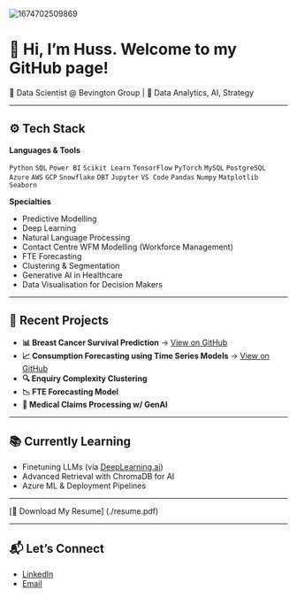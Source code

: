 ![1674702509869](https://github.com/user-attachments/assets/ee4f8b34-b9f2-4d2c-9b7e-0c2138f60819)

# 👋 Hi, I’m Huss. Welcome to my GitHub page!

💼 Data Scientist @ Bevington Group | 🧠 Data Analytics, AI, Strategy

---

## ⚙️ Tech Stack

**Languages & Tools**  

`Python` `SQL` `Power BI` `Scikit Learn` `TensorFlow` `PyTorch` `MySQL` `PostgreSQL` `Azure` `AWS` `GCP` `Snowflake` `DBT` `Jupyter` `VS Code` `Pandas` `Numpy` `Matplotlib` `Seaborn`

**Specialties**  
- Predictive Modelling
- Deep Learning
- Natural Language Processing 
- Contact Centre WFM Modelling (Workforce Management)  
- FTE Forecasting  
- Clustering & Segmentation  
- Generative AI in Healthcare  
- Data Visualisation for Decision Makers

---

## 🧠 Recent Projects
- **📊 Breast Cancer Survival Prediction** → [View on GitHub](https://github.com/husskhosravi/breast-cancer-survival)
- **📈 Consumption Forecasting using Time Series Models** → [View on GitHub](https://github.com/husskhosravi/ML-timeseries-forecasting)
- **🔍 Enquiry Complexity Clustering** 
- **📉 FTE Forecasting Model**  
- **🧾 Medical Claims Processing w/ GenAI**

---

## 📚 Currently Learning
- Finetuning LLMs (via [DeepLearning.ai](https://www.deeplearning.ai))
- Advanced Retrieval with ChromaDB for AI
- Azure ML & Deployment Pipelines

---

[📄 Download My Resume] (./resume.pdf)

---

## 📬 Let’s Connect
- [LinkedIn](https://www.linkedin.com/in/huss-khosravi/)
- [Email](mailto:huss.khosravi@gmail.com)
